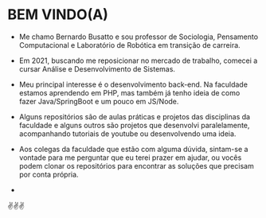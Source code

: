 # BEM VINDO(A)



- Me chamo Bernardo Busatto e sou professor de Sociologia, Pensamento Computacional e Laboratório de Robótica em transição de carreira.  
- Em 2021, buscando me reposicionar no mercado de trabalho, comecei a cursar Análise e Desenvolvimento de Sistemas.
- Meu principal interesse é o desenvolvimento back-end. Na faculdade estamos aprendendo em PHP, mas também já tenho ideia de como fazer Java/SpringBoot e um pouco em JS/Node.

- Alguns repositórios são de aulas práticas e projetos das disciplinas da faculdade e alguns outros são projetos que desenvolvi paralelamente, acompanhando tutoriais de youtube ou desenvolvendo uma ideia.

- Aos colegas da faculdade que estão com alguma dúvida, sintam-se a vontade para me perguntar que eu terei prazer em ajudar, ou vocês podem clonar os repositórios para encontrar as soluções que precisam por conta própria. 
- 

:v::v::v:




<!---
berbusatto/berbusatto is a ✨ special ✨ repository because its `README.md` (this file) appears on your GitHub profile.
You can click the Preview link to take a look at your changes.
--->
